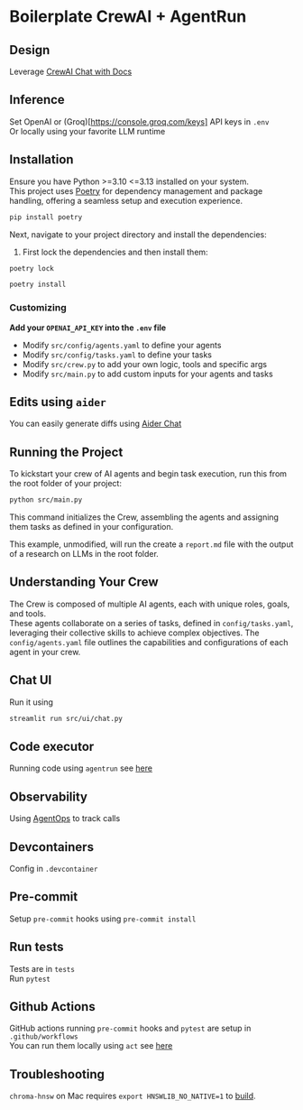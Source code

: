 #  Boilerplate CrewAI + AgentRun

##  Design
Leverage [CrewAI Chat with Docs](https://chat.openai.com/g/g-qqTuUWsBY-crewai-assistant)  

##  Inference  
Set OpenAI or (Groq)[https://console.groq.com/keys] API keys in `.env`  
Or locally using your favorite LLM runtime


##  Installation
Ensure you have Python >=3.10 <=3.13 installed on your system.  
This project uses [Poetry](https://python-poetry.org/) for dependency management and package handling, offering a seamless setup and execution experience.  

```bash
pip install poetry
```

Next, navigate to your project directory and install the dependencies:

1. First lock the dependencies and then install them:
```bash
poetry lock
```
```bash
poetry install
```

### Customizing

**Add your `OPENAI_API_KEY` into the `.env` file**

- Modify `src/config/agents.yaml` to define your agents
- Modify `src/config/tasks.yaml` to define your tasks
- Modify `src/crew.py` to add your own logic, tools and specific args
- Modify `src/main.py` to add custom inputs for your agents and tasks

##  Edits using `aider`
You can easily generate diffs using [Aider Chat](https://aider.chat/)


## Running the Project

To kickstart your crew of AI agents and begin task execution, run this from the root folder of your project:

```bash
python src/main.py
```

This command initializes the Crew, assembling the agents and assigning them tasks as defined in your configuration.

This example, unmodified, will run the create a `report.md` file with the output of a research on LLMs in the root folder.

## Understanding Your Crew

The Crew is composed of multiple AI agents, each with unique roles, goals, and tools.  
These agents collaborate on a series of tasks, defined in `config/tasks.yaml`, leveraging their collective skills to achieve complex objectives. The `config/agents.yaml` file outlines the capabilities and configurations of each agent in your crew.

##  Chat UI
Run it using
```bash
streamlit run src/ui/chat.py
```  

##  Code executor
Running code using `agentrun` see [here](https://pypi.org/project/agentrun/)

##  Observability
Using [AgentOps](https://www.loom.com/share/cfcaaef8d4a14cc7a974843bda1076bf) to track calls

##  Devcontainers
Config in `.devcontainer`

##  Pre-commit
Setup `pre-commit` hooks using `pre-commit install`  

## Run tests
Tests are in `tests`  
Run `pytest`

##  Github Actions
GitHub actions running `pre-commit` hooks and `pytest` are setup in `.github/workflows`  
You can run them locally using `act` see [here](https://github.com/nektos/act)


##  Troubleshooting
`chroma-hnsw` on Mac requires `export HNSWLIB_NO_NATIVE=1` to [build](https://docs.trychroma.com/troubleshooting).  
